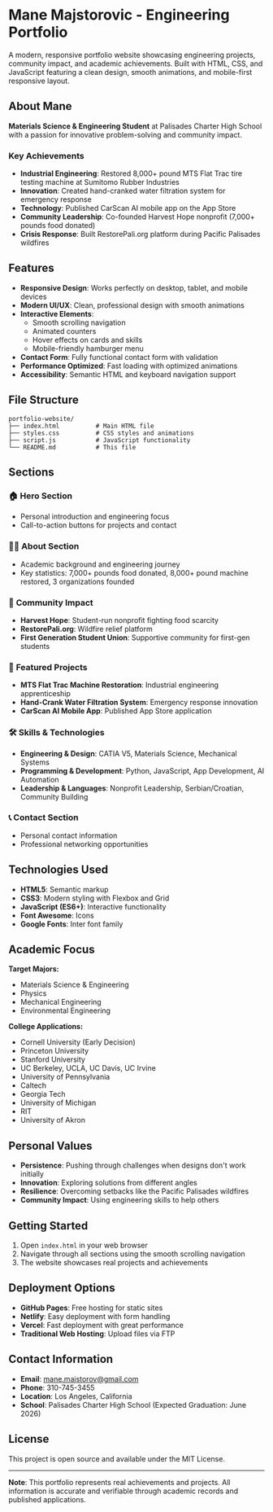 # Mane Majstorovic - Engineering Portfolio

A modern, responsive portfolio website showcasing engineering projects, community impact, and academic achievements. Built with HTML, CSS, and JavaScript featuring a clean design, smooth animations, and mobile-first responsive layout.

## About Mane

**Materials Science & Engineering Student** at Palisades Charter High School with a passion for innovative problem-solving and community impact.

### Key Achievements
- **Industrial Engineering**: Restored 8,000+ pound MTS Flat Trac tire testing machine at Sumitomo Rubber Industries
- **Innovation**: Created hand-cranked water filtration system for emergency response
- **Technology**: Published CarScan AI mobile app on the App Store
- **Community Leadership**: Co-founded Harvest Hope nonprofit (7,000+ pounds food donated)
- **Crisis Response**: Built RestorePali.org platform during Pacific Palisades wildfires

## Features

- **Responsive Design**: Works perfectly on desktop, tablet, and mobile devices
- **Modern UI/UX**: Clean, professional design with smooth animations
- **Interactive Elements**: 
  - Smooth scrolling navigation
  - Animated counters
  - Hover effects on cards and skills
  - Mobile-friendly hamburger menu
- **Contact Form**: Fully functional contact form with validation
- **Performance Optimized**: Fast loading with optimized animations
- **Accessibility**: Semantic HTML and keyboard navigation support

## File Structure

```
portfolio-website/
├── index.html          # Main HTML file
├── styles.css          # CSS styles and animations
├── script.js           # JavaScript functionality
└── README.md           # This file
```

## Sections

### 🏠 **Hero Section**
- Personal introduction and engineering focus
- Call-to-action buttons for projects and contact

### 👨‍💼 **About Section**
- Academic background and engineering journey
- Key statistics: 7,000+ pounds food donated, 8,000+ pound machine restored, 3 organizations founded

### 🌱 **Community Impact**
- **Harvest Hope**: Student-run nonprofit fighting food scarcity
- **RestorePali.org**: Wildfire relief platform
- **First Generation Student Union**: Supportive community for first-gen students

### 🔧 **Featured Projects**
- **MTS Flat Trac Machine Restoration**: Industrial engineering apprenticeship
- **Hand-Crank Water Filtration System**: Emergency response innovation
- **CarScan AI Mobile App**: Published App Store application

### 🛠️ **Skills & Technologies**
- **Engineering & Design**: CATIA V5, Materials Science, Mechanical Systems
- **Programming & Development**: Python, JavaScript, App Development, AI Automation
- **Leadership & Languages**: Nonprofit Leadership, Serbian/Croatian, Community Building

### 📞 **Contact Section**
- Personal contact information
- Professional networking opportunities

## Technologies Used

- **HTML5**: Semantic markup
- **CSS3**: Modern styling with Flexbox and Grid
- **JavaScript (ES6+)**: Interactive functionality
- **Font Awesome**: Icons
- **Google Fonts**: Inter font family

## Academic Focus

**Target Majors:**
- Materials Science & Engineering
- Physics
- Mechanical Engineering
- Environmental Engineering

**College Applications:**
- Cornell University (Early Decision)
- Princeton University
- Stanford University
- UC Berkeley, UCLA, UC Davis, UC Irvine
- University of Pennsylvania
- Caltech
- Georgia Tech
- University of Michigan
- RIT
- University of Akron

## Personal Values

- **Persistence**: Pushing through challenges when designs don't work initially
- **Innovation**: Exploring solutions from different angles
- **Resilience**: Overcoming setbacks like the Pacific Palisades wildfires
- **Community Impact**: Using engineering skills to help others

## Getting Started

1. Open `index.html` in your web browser
2. Navigate through all sections using the smooth scrolling navigation
3. The website showcases real projects and achievements

## Deployment Options

- **GitHub Pages**: Free hosting for static sites
- **Netlify**: Easy deployment with form handling
- **Vercel**: Fast deployment with great performance
- **Traditional Web Hosting**: Upload files via FTP

## Contact Information

- **Email**: mane.majstorov@gmail.com
- **Phone**: 310-745-3455
- **Location**: Los Angeles, California
- **School**: Palisades Charter High School (Expected Graduation: June 2026)

## License

This project is open source and available under the MIT License.

---

**Note**: This portfolio represents real achievements and projects. All information is accurate and verifiable through academic records and published applications.
